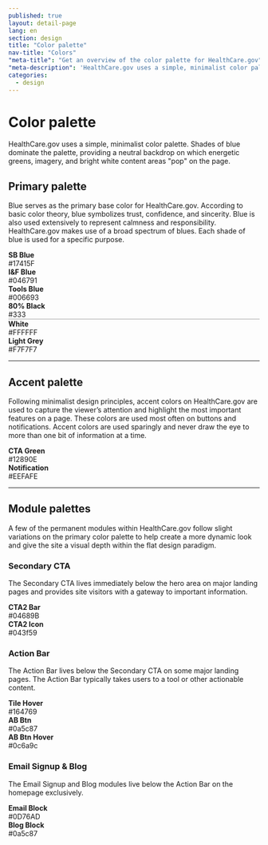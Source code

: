 ```yaml
---
published: true
layout: detail-page
lang: en
section: design
title: "Color palette"
nav-title: "Colors"
"meta-title": "Get an overview of the color palette for HealthCare.gov"
"meta-description": 'HealthCare.gov uses a simple, minimalist color palette. Shades of blue dominate the palette, providing a neutral backdrop on which energetic greens, imagery, and bright white content areas "pop" on the page.'
categories:
  - design
---
```


# Color palette

<div class="intro">
HealthCare.gov uses a simple, minimalist color palette. Shades of blue dominate the palette, providing a neutral backdrop on which energetic greens, imagery, and bright white content areas "pop" on the page.
</div>

<div class="hr"></div>

## Primary palette

Blue serves as the primary base color for HealthCare.gov. According to basic color theory, blue symbolizes trust, confidence, and sincerity. Blue is also used extensively to represent calmness and responsibility. HealthCare.gov makes use of a broad spectrum of blues. Each shade of blue is used for a specific purpose.

<div class="row adjust-margin-top">
	<div class="col-xs-6 col-md-3">
		<div style="background:#17415F;" class="circle pull-left"></div>
		<div class="description">
			<strong>SB Blue</strong> <br />
			#17415F
		</div>
	</div>
	<div class="col-xs-6 col-md-3">
		<div style="background:#046791;" class="circle pull-left"></div>
		<div class="description">
			<strong>I&amp;F Blue</strong> <br />
			#046791
		</div>
	</div>
	<div class="col-xs-6 col-md-3">
		<div style="background:#006693;" class="circle pull-left"></div>
		<div class="description">
			<strong>Tools Blue</strong> <br />
			#006693
		</div>
	</div>

</div>

<div class="row">
	<div class="col-xs-6 col-md-3">
		<div style="background:#333;" class="circle pull-left"></div>
		<div class="description">
			<strong>80% Black</strong> <br />
			#333
		</div>
	</div>
	<div class="col-xs-6 col-md-3">
		<div style="background:#FFFFFF;border:1px solid #ccc;" class="circle pull-left"></div>
		<div class="description">
			<strong>White</strong> <br />
			#FFFFFF
		</div>
	</div>
	<div class="col-xs-6 col-md-3">
		<div style="background:#F7F7F7;" class="circle pull-left"></div>
		<div class="description">
			<strong>Light Grey</strong> <br />
			#F7F7F7
		</div>
	</div>
</div>

<hr class="adjust-margin-top">

## Accent palette

Following minimalist design principles, accent colors on HealthCare.gov are used to capture the viewer’s attention and highlight the most important features on a page. These colors are used most often on buttons and notifications. Accent colors are used sparingly and never draw the eye to more than one bit of information at a time.

<div class="row adjust-margin-top">
	<div class="col-xs-6 col-md-3">
		<div style="background:#12890E;" class="circle pull-left"></div>
		<div class="description">
			<strong>CTA Green</strong> <br />
			#12890E
		</div>
	</div>
	<div class="col-xs-6 col-md-4">
		<div style="background:#EEFAFE;" class="circle pull-left"></div>
		<div class="description">
			<strong>Notification</strong> <br />
			#EEFAFE
		</div>
	</div>
</div>

<hr class="adjust-margin-top">

## Module palettes

A few of the permanent modules within HealthCare.gov follow slight variations on the primary color palette to help create a more dynamic look and give the site a visual depth within the flat design paradigm.

### Secondary CTA

The Secondary CTA lives immediately below the hero area on major landing pages and provides site visitors with a gateway to important information.

<div class="row adjust-margin-top">
	<div class="col-xs-6 col-md-3">
		<div style="background:#04689B;" class="circle pull-left"></div>
		<div class="description">
			<strong>CTA2 Bar</strong> <br />
			#04689B
		</div>
	</div>
	<div class="col-xs-6 col-md-3">
		<div style="background:#043f59;" class="circle pull-left"></div>
		<div class="description">
			<strong>CTA2 Icon</strong> <br />
			#043f59
		</div>
	</div>
</div>

### Action Bar

The Action Bar lives below the Secondary CTA on some major landing pages. The Action Bar typically takes users to a tool or other actionable content.

<div class="row adjust-margin-top">
	<div class="col-xs-6 col-md-3">
		<div style="background:#164769;" class="circle pull-left"></div>
		<div class="description">
			<strong>Tile Hover</strong> <br />
			#164769
		</div>
	</div>
	<div class="col-xs-6 col-md-3">
		<div style="background:#0a5c87;" class="circle pull-left"></div>
		<div class="description">
			<strong>AB Btn</strong> <br />
			#0a5c87
		</div>
	</div>
	<div class="col-xs-6 col-md-3">
		<div style="background:#0c6a9c;" class="circle pull-left"></div>
		<div class="description">
			<strong>AB Btn Hover</strong> <br />
			#0c6a9c
		</div>
	</div>
</div>

### Email Signup &amp; Blog

The Email Signup and Blog modules live below the Action Bar on the homepage exclusively.

<div class="row adjust-margin-top">
	<div class="col-xs-6 col-md-3">
		<div style="background:#0D76AD;" class="circle pull-left"></div>
		<div class="description">
			<strong>Email Block</strong> <br />
			#0D76AD
		</div>
	</div>
	<div class="col-xs-6 col-md-3">
		<div style="background:#0a5c87;" class="circle pull-left"></div>
		<div class="description">
			<strong>Blog Block</strong> <br />
			#0a5c87
		</div>
	</div>
</div>
